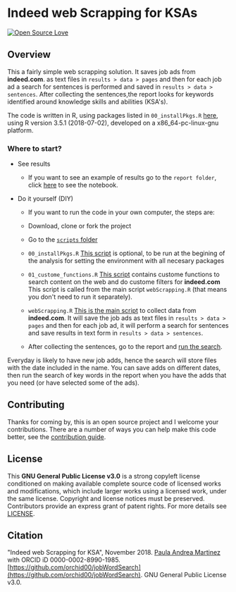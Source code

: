 # Indeed web Scrapping for KSAs

[![Open Source Love](https://badges.frapsoft.com/os/v2/open-source.png?v=103)](https://github.com/ellerbrock/open-source-badge/) 

## Overview
This a fairly simple web scrapping solution. It saves job ads from 
**indeed.com**. as text files in `results > data > pages` and then
for each job ad a search for sentences is performed and saved in
`results > data > sentences`. After collecting the sentences,the report looks 
for keywords identified around knowledge skills and abilities (KSA's). 

The code is written in R, using packages listed in
`00_installPkgs.R` [here][installPkgs], using R version 3.5.1 (2018-07-02), developed 
on a x86_64-pc-linux-gnu platform.

### Where to start?
- See results
    - If you want to see an example of results go to the `report folder`, 
click [here][report] to see the notebook.

- Do it yourself (DIY)
   - If you want to run the code in your own computer, the steps are:

   - Download, clone or fork the project 
   - Go to the [`scripts` folder][scripts]
   - `00_installPkgs.R` [This script][installPkgs] is optional, to be run at the 
begining of the analysis for setting the environment with all necesary packages
   - `01_custome_functions.R` [This script][customeFunctions] contains custome 
functions to search
content on the web and do custome filters for **indeed.com**
This script is called from the main script `webScrapping.R` (that means you 
don't need to run it separately).
   - `webScrapping.R` [This is the main script][webScrapping] 
to collect data from **indeed.com**.
It will save the job ads as text files in `results > data > pages` and then
for each job ad, it will perform a search for sentences and save results in text
form in `results > data > sentences`.
    - After collecting the sentences, go to the report and [run the search][reportRmd].


Everyday is likely to have new job adds, hence the search will store files with
the date included in the name. You can save adds on different dates, then run 
the search of key words in the report when you have the adds that you need 
(or have selected some of the ads).


## Contributing

Thanks for coming by, this is an open source project and I welcome your 
contributions. There are a number of ways you can help make this code better, see
the [contribution guide][contributing].

## License

This **GNU General Public License v3.0** is a strong copyleft license
conditioned on making available complete source code of licensed works and 
modifications, which include larger works using a licensed work, under the 
same license. Copyright and license notices must be preserved. 
Contributors provide an express grant of patent rights. For more details see 
[LICENSE](https://github.com/orchid00/jobWordSearch/blob/master/LICENSE.md).

## Citation

"Indeed web Scrapping for KSA", November 2018. 
[Paula Andrea Martinez](https://orcid.org/0000-0002-8990-1985) with ORCID iD 
0000-0002-8990-1985.
[https://github.com/orchid00/jobWordSearch](https://github.com/orchid00/jobWordSearch). 
GNU General Public License v3.0.

[contributing]: https://github.com/orchid00/jobWordSearch/blob/master/CONTRIBUTING.md
[reportRmd]: https://github.com/orchid00/jobWordSearch/blob/master/report/sentenceSearch.Rmd
[report]: https://orchid00.github.io/jobWordSearch/report/sentenceSearch.nb.html
[installPkgs]: https://github.com/orchid00/jobWordSearch/blob/master/scripts/00_installPkgs.R 
[customeFunctions]: https://github.com/orchid00/jobWordSearch/blob/master/scripts/01_custome_functions.R 
[webScrapping]: https://github.com/orchid00/jobWordSearch/blob/master/scripts/webScrapping.R
[scripts]: https://orchid00.github.io/jobWordSearch/scripts/